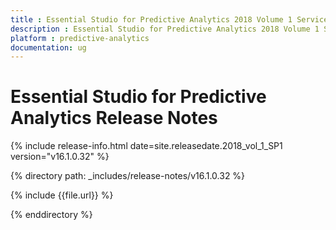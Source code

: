 ```yaml
---
title : Essential Studio for Predictive Analytics 2018 Volume 1 Service Pack 1 Release Notes
description : Essential Studio for Predictive Analytics 2018 Volume 1 Service Pack 1 Release Notes
platform : predictive-analytics
documentation: ug
---
```


# Essential Studio for Predictive Analytics Release Notes

{% include release-info.html date=site.releasedate.2018_vol_1_SP1  version="v16.1.0.32" %} 

{% directory path: _includes/release-notes/v16.1.0.32 %}

{% include {{file.url}} %}

{% enddirectory %}